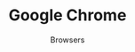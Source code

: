 ---
slug: google-chrome
title: Google Chrome
subtitle: Browsers
provider: google
aliases:
    - /ethical-alternatives-to-chrome-safari-and-internet-explorer-edge/
    - /ethical-alternatives-to-chrome/
---
